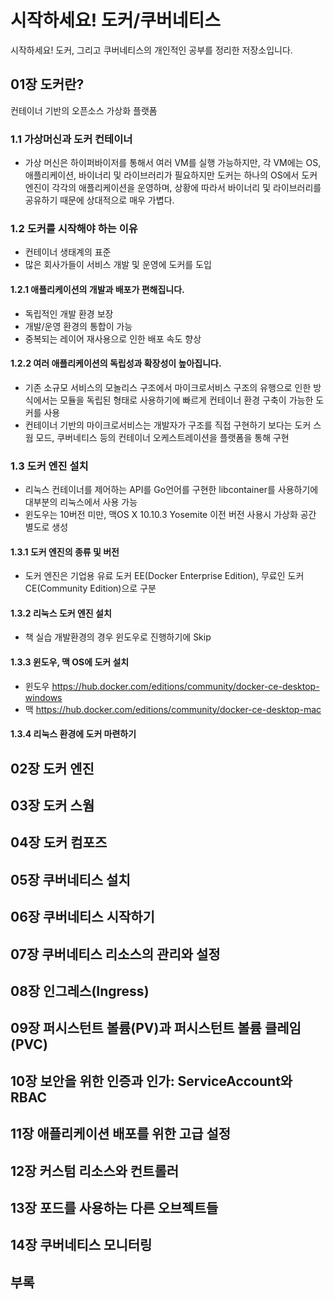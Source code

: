 # 시작하세요! 도커/쿠버네티스
 시작하세요! 도커, 그리고 쿠버네티스의 개인적인 공부를 정리한 저장소입니다.

## 01장 도커란?
컨테이너 기반의 오픈소스 가상화 플랫폼
### 1.1 가상머신과 도커 컨테이너
- 가상 머신은 하이퍼바이저를 통해서 여러 VM를 실행 가능하지만, 각 VM에는 OS, 애플리케이션, 바이너리 및 라이브러리가 필요하지만 도커는 하나의 OS에서 도커 엔진이 각각의 애플리케이션을 운영하며, 상황에 따라서 바이너리 및 라이브러리를 공유하기 때문에 상대적으로 매우 가볍다.
### 1.2 도커를 시작해야 하는 이유
- 컨테이너 생태계의 표준
- 많은 회사가들이 서비스 개발 및 운영에 도커를 도입
#### 1.2.1 애플리케이션의 개발과 배포가 편해집니다.
- 독립적인 개발 환경 보장
- 개발/운영 환경의 통합이 가능
- 중복되는 레이어 재사용으로 인한 배포 속도 향상
#### 1.2.2 여러 애플리케이션의 독립성과 확장성이 높아집니다.
- 기존 소규모 서비스의 모놀리스 구조에서 마이크로서비스 구조의 유행으로 인한 방식에서는 모듈을 독립된 형태로 사용하기에 빠르게 컨테이너 환경 구축이 가능한 도커를 사용
- 컨테이너 기반의 마이크로서비스는 개발자가 구조를 직접 구현하기 보다는 도커 스웜 모드, 쿠버네티스 등의 컨테이너 오케스트레이션을 플랫폼을 통해 구현 
### 1.3 도커 엔진 설치
- 리눅스 컨테이너를 제어하는 API를 Go언어를 구현한 libcontainer를 사용하기에 대부분의 리눅스에서 사용 가능
- 윈도우는 10버전 미만, 맥OS X 10.10.3 Yosemite 이전 버전 사용시 가상화 공간 별도로 생성
#### 1.3.1 도커 엔진의 종류 및 버전
- 도커 엔진은 기업용 유료 도커 EE(Docker Enterprise Edition), 무료인 도커 CE(Community Edition)으로 구분
#### 1.3.2 리눅스 도커 엔진 설치
- 책 실습 개발환경의 경우 윈도우로 진행하기에 Skip
#### 1.3.3 윈도우, 맥 OS에 도커 설치
- 윈도우 https://hub.docker.com/editions/community/docker-ce-desktop-windows
- 맥 https://hub.docker.com/editions/community/docker-ce-desktop-mac
#### 1.3.4 리눅스 환경에 도커 마련하기
## 02장 도커 엔진
## 03장 도커 스웜
## 04장 도커 컴포즈
## 05장 쿠버네티스 설치
## 06장 쿠버네티스 시작하기
## 07장 쿠버네티스 리소스의 관리와 설정
## 08장 인그레스(Ingress)
## 09장 퍼시스턴트 볼륨(PV)과 퍼시스턴트 볼륨 클레임(PVC)
## 10장 보안을 위한 인증과 인가: ServiceAccount와 RBAC
## 11장 애플리케이션 배포를 위한 고급 설정
## 12장 커스텀 리소스와 컨트롤러
## 13장 포드를 사용하는 다른 오브젝트들
## 14장 쿠버네티스 모니터링
## 부록
